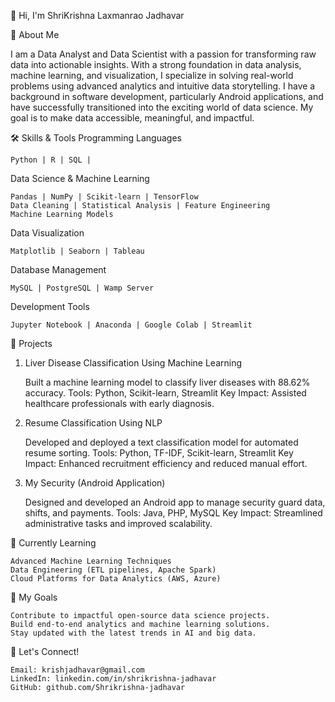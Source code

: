 👋 Hi, I'm ShriKrishna Laxmanrao Jadhavar

🚀 About Me

I am a Data Analyst and Data Scientist with a passion for transforming raw data into actionable insights. With a strong foundation in data analysis, machine learning, 
and visualization, I specialize in solving real-world problems using advanced analytics and intuitive data storytelling.
I have a background in software development, particularly Android applications, and have successfully transitioned into the exciting world of data science. 
My goal is to make data accessible, meaningful, and impactful.

🛠 Skills & Tools
Programming Languages

    Python | R | SQL |

Data Science & Machine Learning

    Pandas | NumPy | Scikit-learn | TensorFlow
    Data Cleaning | Statistical Analysis | Feature Engineering
    Machine Learning Models

Data Visualization

    Matplotlib | Seaborn | Tableau

Database Management

    MySQL | PostgreSQL | Wamp Server

Development Tools

    Jupyter Notebook | Anaconda | Google Colab | Streamlit

📂 Projects
1. Liver Disease Classification Using Machine Learning

    Built a machine learning model to classify liver diseases with 88.62% accuracy.
    Tools: Python, Scikit-learn, Streamlit
    Key Impact: Assisted healthcare professionals with early diagnosis.

2. Resume Classification Using NLP

    Developed and deployed a text classification model for automated resume sorting.
    Tools: Python, TF-IDF, Scikit-learn, Streamlit
    Key Impact: Enhanced recruitment efficiency and reduced manual effort.

3. My Security (Android Application)

    Designed and developed an Android app to manage security guard data, shifts, and payments.
    Tools: Java, PHP, MySQL
    Key Impact: Streamlined administrative tasks and improved scalability.

🌱 Currently Learning

    Advanced Machine Learning Techniques
    Data Engineering (ETL pipelines, Apache Spark)
    Cloud Platforms for Data Analytics (AWS, Azure)

🎯 My Goals

    Contribute to impactful open-source data science projects.
    Build end-to-end analytics and machine learning solutions.
    Stay updated with the latest trends in AI and big data.

🤝 Let's Connect!

    Email: krishjadhavar@gmail.com
    LinkedIn: linkedin.com/in/shrikrishna-jadhavar
    GitHub: github.com/Shrikrishna-jadhavar
